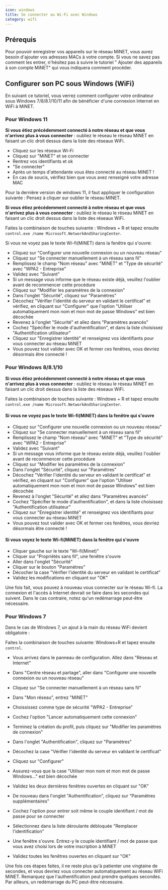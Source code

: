 ```yaml
---
icon: windows
title: Se connecter au Wi-Fi avec Windows
category: wifi
---
```


## Prérequis

Pour pouvoir enregistrer vos appareils sur le réseau MiNET, vous aurez besoin d'ajouter vos adresses MACs à votre compte. Si vous ne savez pas comment les entrer, n'hésitez pas à suivre le tutoriel " Ajouter des appareils à son compte MiNET" qui vous indiquera comment procéder.

## Configurer son PC sous Windows (WiFi)

En suivant ce tutoriel, vous verrez comment configurer votre ordinateur sous Windows 7/8/8.1/10/11 afin de bénéficier d'une connexion Internet en WiFi à MiNET.

### Pour Windows 11

**Si vous étiez précédemment connecté à notre réseau et que vous n'arrivez plus à vous connecter** : oubliez le réseau le réseau MiNET en faisant un clic droit dessus dans la liste des réseaux WiFi.

- Cliquez sur les réseaux Wi-Fi
- Cliquez sur "MiNET" et se connecter
- Rentrez vos identifiants et ok
- "Se connecter"
- Après un temps d'attendante vous êtes connecté au réseau MiNET !
- En cas de soucis, vérifiez bien que vous avez renseigné votre adresse MAC


Pour la dernière version de windows 11, il faut appliquer le configuration suivante :
Pensez à cliquer sur oublier le réseau MINET.

**Si vous étiez précédemment connecté à notre réseau et que vous n'arrivez plus à vous connecter** : oubliez le réseau le réseau MiNET en faisant un clic droit dessus dans la liste des réseaux WiFi.

Faites la combinaison de touches suivante : Windows + R et tapez ensuite `control.exe /name Microsoft.NetworkAndSharingCenter`.

Si vous ne voyez pas le texte Wi-fi(MiNET) dans la fenêtre qui s'ouvre:

- Cliquez sur "Configurer une nouvelle connexion ou un nouveau réseau"
- Cliquez sur "Se connecter manuellement à un réseau sans fil"
- Remplissez le champ "Nom réseau" avec "MiNET" et "Type de sécurité" avec "WPA2 - Entreprise"
- Validez avec "Suivant"
- Si un message vous informe que le réseau existe déjà, veuillez l'oublier avant de recommencer cette procédure
- Cliquez sur "Modifier les paramètres de la connexion"
- Dans l'onglet "Sécurité", cliquez sur "Paramètres"
- Décochez "Vérifier l'identité du serveur en validant le certificat" et vérifiez, en cliquant sur "Configurer" que l'option "Utiliser automatiquement mon nom et mon mot de passe Windows" est bien décochée
- Revenez à l'onglet "Sécurité" et allez dans "Paramètres avancés"
- Cochez "Spécifier le mode d'authentification", et dans la liste choisissez "Authentification utilisateur"
- Cliquez sur "Enregistrer identité" et renseignez vos identifiants pour vous connecter au réseau MiNET
- Vous pouvez tout valider avec OK et fermer ces fenêtres, vous devriez désormais être connecté !



### Pour Windows 8/8.1/10

**Si vous étiez précédemment connecté à notre réseau et que vous n'arrivez plus à vous connecter** : oubliez le réseau le réseau MiNET en faisant un clic droit dessus dans la liste des réseaux WiFi.

Faites la combinaison de touches suivante : Windows + R et tapez ensuite `control.exe /name Microsoft.NetworkAndSharingCenter`.

#### Si vous ne voyez pas le texte Wi-fi(MiNET) dans la fenêtre qui s'ouvre
- Cliquez sur "Configurer une nouvelle connexion ou un nouveau réseau"
- Cliquez sur "Se connecter manuellement à un réseau sans fil"
- Remplissez le champ "Nom réseau" avec "MiNET" et "Type de sécurité" avec "WPA2 - Entreprise"
- Validez avec "Suivant"
- Si un message vous informe que le réseau existe déjà, veuillez l'oublier avant de recommencer cette procédure
- Cliquez sur "Modifier les paramètres de la connexion"
- Dans l'onglet "Sécurité", cliquez sur "Paramètres"
- Décochez "Vérifier l'identité du serveur en validant le certificat" et vérifiez, en cliquant sur "Configurer" que l'option "Utiliser automatiquement mon nom et mon mot de passe Windows" est bien décochée
- Revenez à l'onglet "Sécurité" et allez dans "Paramètres avancés"
- Cochez "Spécifier le mode d'authentification", et dans la liste choisissez "Authentification utilisateur"
- Cliquez sur "Enregistrer identité" et renseignez vos identifiants pour vous connecter au réseau MiNET
- Vous pouvez tout valider avec OK et fermer ces fenêtres, vous devriez désormais être connecté !

#### Si vous voyez le texte Wi-fi(MiNET) dans la fenêtre qui s'ouvre
- Cliquer gauche sur le texte "Wi-fi(Minet)"
- Cliquer sur "Propriétés sans fil", une fenêtre s'ouvre
- Aller dans l'onglet "Sécurité"
- Cliquer sur le bouton "Paramètres"
- Décocher la case "Vérifier l'identité du serveur en validant le certificat"
- Validez les modifications en cliquant sur "OK"

Une fois fait, vous pouvez à nouveau vous connecter sur le réseau Wi-fi. La connexion et l'accès à Internet devrait se faire dans les secondes qui suivent. Dans le cas contraire, notez qu'un redémarrage peut-être nécessaire.


### Pour Windows 7

Dans le cas de Windows 7, un ajout à la main du réseau WiFi devient obligatoire :

Faites la combinaison de touches suivante: Windows+R et tapez ensuite `control`.

- Vous arrivez dans le panneau de configuration. Allez dans "Réseau et Internet"
- Dans "Centre réseau et partage", aller dans "Configurer une nouvelle connexion ou un nouveau réseau"
- Cliquez sur "Se connecter manuellement à un réseau sans fil"
- Dans "Mon réseau", entrez "MiNET"
- Choississez comme type de sécurité "WPA2 - Entreprise"
- Cochez l'option "Lancer automatiquement cette connexion"
- Terminez la création du profil, puis cliquez sur "Modifier les paramètres de connexion"

- Dans l'onglet "Authentification", cliquez sur "Paramètres"
- Décochez la case "Vérifier l'identité du serveur en validant le certificat"
- Cliquez sur "Configurer"
- Assurez-vous que la case "Utiliser mon nom et mon mot de passe Windows..." est bien décochée
- Validez les deux dernières fenêtres ouvertes en cliquant sur "OK"

- De nouveau dans l'onglet "Authentification", cliquez sur "Paramètres supplémentaires"
- Cochez l'option pour entrer soit même le couple identifiant / mot de passe pour se connecter
- Sélectionnez dans la liste déroulante débloquée "Remplacer l'identification"
- Une fenêtre s'ouvre. Entrez-y le couple identifiant / mot de passe que vous avez choisi lors de votre inscription à MiNET
- Validez toutes les fenêtres ouvertes en cliquant sur "OK"

Une fois ces étapes faites, il ne reste plus qu'à patienter une vingtaine de secondes, et vous devriez vous connecter automatiquement au réseau WiFi MiNET. Remarquez que l'authentification peut prendre quelques secondes. Par ailleurs, un redémarrage du PC peut-être nécessaire.